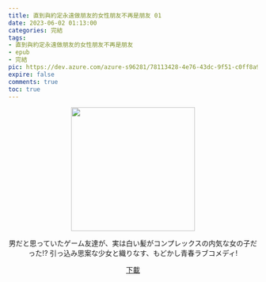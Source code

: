 ```yaml
---
title: 直到與約定永遠做朋友的女性朋友不再是朋友 01
date: 2023-06-02 01:13:00
categories: 完結
tags:
- 直到與約定永遠做朋友的女性朋友不再是朋友
- epub
- 完結
pic: https://dev.azure.com/azure-s96281/78113428-4e76-43dc-9f51-c0ff8a913055/_apis/git/repositories/a379171b-de46-4c10-9b0d-00da23959885/items?path=/Epub%20Cover/%E7%9B%B4%E5%88%B0%E8%88%87%E7%B4%84%E5%AE%9A%E6%B0%B8%E9%81%A0%E5%81%9A%E6%9C%8B%E5%8F%8B%E7%9A%84%E5%A5%B3%E6%80%A7%E6%9C%8B%E5%8F%8B%E4%B8%8D%E5%86%8D%E6%98%AF%E6%9C%8B%E5%8F%8B-01.jpg&versionDescriptor%5BversionOptions%5D=0&versionDescriptor%5BversionType%5D=0&versionDescriptor%5Bversion%5D=main&resolveLfs=true&%24format=octetStream&api-version=5.0
expire: false
comments: true
toc: true
---
```


<div style="text-align:center" class="kratos-post-content">

<img width="250px" src="https://dev.azure.com/azure-s96281/78113428-4e76-43dc-9f51-c0ff8a913055/_apis/git/repositories/a379171b-de46-4c10-9b0d-00da23959885/items?path=/Epub%20Cover/%E7%9B%B4%E5%88%B0%E8%88%87%E7%B4%84%E5%AE%9A%E6%B0%B8%E9%81%A0%E5%81%9A%E6%9C%8B%E5%8F%8B%E7%9A%84%E5%A5%B3%E6%80%A7%E6%9C%8B%E5%8F%8B%E4%B8%8D%E5%86%8D%E6%98%AF%E6%9C%8B%E5%8F%8B-01.jpg&versionDescriptor%5BversionOptions%5D=0&versionDescriptor%5BversionType%5D=0&versionDescriptor%5Bversion%5D=main&resolveLfs=true&%24format=octetStream&api-version=5.0">

<p>
男だと思っていたゲーム友達が、実は白い髪がコンプレックスの内気な女の子だった!?
引っ込み思案な少女と織りなす、もどかし青春ラブコメディ!
</p>

<p>
<a href="https://epubdatabase.azurewebsites.net/EBOOKS/EPUB/完結/直到與約定永遠做朋友的女性朋友不再是朋友/%E7%9B%B4%E5%88%B0%E8%88%87%E7%B4%84%E5%AE%9A%E6%B0%B8%E9%81%A0%E5%81%9A%E6%9C%8B%E5%8F%8B%E7%9A%84%E5%A5%B3%E6%80%A7%E6%9C%8B%E5%8F%8B%E4%B8%8D%E5%86%8D%E6%98%AF%E6%9C%8B%E5%8F%8B%2001.epub?download=1">下載</a>
</p>

</div>
